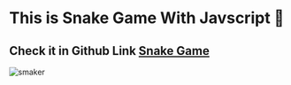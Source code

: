 <h1>This is Snake Game  With Javscript 🥰</h1>

<h2> Check it in Github Link <a href="https://maryama-mohamed.github.io/Snake-Game/"> Snake Game </a></h2>

![smaker](https://github.com/user-attachments/assets/b90810dc-0a8c-44a4-af58-4079a6cefdd5)

